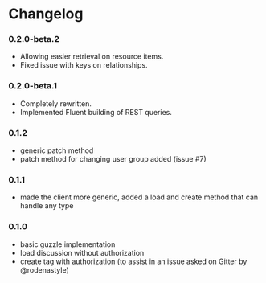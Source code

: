 # Changelog

### 0.2.0-beta.2

- Allowing easier retrieval on resource items.
- Fixed issue with keys on relationships.

### 0.2.0-beta.1

- Completely rewritten.
- Implemented Fluent building of REST queries.

### 0.1.2

- generic patch method
- patch method for changing user group added (issue #7)

### 0.1.1

- made the client more generic, added a load and create method that can handle any type

### 0.1.0

- basic guzzle implementation
- load discussion without authorization
- create tag with authorization (to assist in an issue asked on Gitter by @rodenastyle)